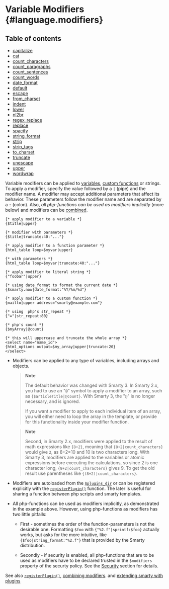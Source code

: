 Variable Modifiers {#language.modifiers}
==================

## Table of contents
- [capitalize](./language-modifiers/language.modifiers.md)
- [cat](./language-modifiers/language.modifier.md)
- [count_characters](./language-modifiers/language.modifier.md)
- [count_paragraphs](./language-modifiers/language.modifier.md)
- [count_sentences](./language-modifiers/language.modifier.md)
- [count_words](./language-modifiers/language.modifier.md)
- [date_format](./language-modifiers/language.modifier.md)
- [default](./language-modifiers/language.modifier.md)
- [escape](./language-modifiers/language.modifier.md)
- [from_charset](./language-modifiers/language.modifier.md)
- [indent](./language-modifiers/language.modifier.md)
- [lower](./language-modifiers/language.modifier.md)
- [nl2br](./language-modifiers/language.modifier.md)
- [regex_replace](./language-modifiers/language.modifier.md)
- [replace](./language-modifiers/language.modifier.md)
- [spacify](./language-modifiers/language.modifier.md)
- [string_format](./language-modifiers/language.modifier.md)
- [strip](./language-modifiers/language.modifier.md)
- [strip_tags](./language-modifiers/language.modifier.md)
- [to_charset](./language-modifiers/language.modifier.md)
- [truncate](./language-modifiers/language.modifier.md)
- [unescape](./language-modifiers/language.modifier.md)
- [upper](./language-modifiers/language.modifier.md)
- [wordwrap](./language-modifiers/language.modifier.md)

Variable modifiers can be applied to
[variables](./language-variables.md), [custom
functions](./language-custom-functions.md) or strings. To apply a modifier,
specify the value followed by a `|` (pipe) and the modifier name. A
modifier may accept additional parameters that affect its behavior.
These parameters follow the modifier name and are separated by a `:`
(colon). Also, *all php-functions can be used as modifiers implicitly*
(more below) and modifiers can be
[combined](./language-combining-modifiers.md).


    {* apply modifier to a variable *}
    {$title|upper}

    {* modifier with parameters *}
    {$title|truncate:40:"..."}

    {* apply modifier to a function parameter *}
    {html_table loop=$myvar|upper}

    {* with parameters *}
    {html_table loop=$myvar|truncate:40:"..."}

    {* apply modifier to literal string *}
    {"foobar"|upper}

    {* using date_format to format the current date *}
    {$smarty.now|date_format:"%Y/%m/%d"}

    {* apply modifier to a custom function *}
    {mailto|upper address="smarty@example.com"}

    {* using  php's str_repeat *}
    {"="|str_repeat:80}

    {* php's count *}
    {$myArray|@count}

    {* this will uppercase and truncate the whole array *}
    <select name="name_id">
    {html_options output=$my_array|upper|truncate:20}
    </select>

      

- Modifiers can be applied to any type of variables, including arrays
    and objects.

    > **Note**
    >
    > The default behavior was changed with Smarty 3. In Smarty 2.x, you
    > had to use an \"`@`\" symbol to apply a modifier to an array, such
    > as `{$articleTitle|@count}`. With Smarty 3, the \"`@`\" is no
    > longer necessary, and is ignored.
    >
    > If you want a modifier to apply to each individual item of an
    > array, you will either need to loop the array in the template, or
    > provide for this functionality inside your modifier function.

    > **Note**
    >
    > Second, in Smarty 2.x, modifiers were applied to the result of
    > math expressions like `{8+2}`, meaning that
    > `{8+2|count_characters}` would give `2`, as 8+2=10 and 10 is two
    > characters long. With Smarty 3, modifiers are applied to the
    > variables or atomic expressions before executing the calculations,
    > so since 2 is one character long, `{8+2|count_characters}`
    > gives 9. To get the old result use parentheses like
    > `{(8+2)|count_characters}`.

- Modifiers are autoloaded from the
    [`$plugins_dir`](../programmers/api-variables/variable-plugins-dir.md) or can be registered
    explicitly with the [`registerPlugin()`](../programmers/api-functions/api-register-plugin.md)
    function. The later is useful for sharing a function between php
    scripts and smarty templates.

- All php-functions can be used as modifiers implicitly, as
    demonstrated in the example above. However, using php-functions as
    modifiers has two little pitfalls:

    -   First - sometimes the order of the function-parameters is not
        the desirable one. Formatting `$foo` with
        `{"%2.f"|sprintf:$foo}` actually works, but asks for the more
        intuitive, like `{$foo|string_format:"%2.f"}` that is provided
        by the Smarty distribution.

    -   Secondly - if security is enabled, all php-functions that are to
        be used as modifiers have to be declared trusted in the
        `$modifiers` property of the securty policy. See the
        [Security](../programmers/advanced-features/advanced-features-security.md) section for details.

See also [`registerPlugin()`](../programmers/api-functions/api-register-plugin.md), [combining
modifiers](./language-combining-modifiers.md). and [extending smarty with
plugins](../programmers/plugins.md)
